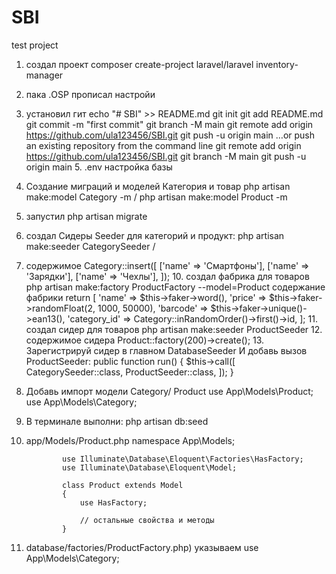 # SBI
test project
1. создал проект          composer create-project laravel/laravel inventory-manager 
3. пака .OSP прописал настройи
4. установил гит echo "# SBI" >> README.md
                  git init
                  git add README.md
                  git commit -m "first commit"
                  git branch -M main
                  git remote add origin https://github.com/ula123456/SBI.git
                  git push -u origin main
                  …or push an existing repository from the command line
                  git remote add origin https://github.com/ula123456/SBI.git
                  git branch -M main
                  git push -u origin main
   5. .env настройка базы 
6. Создание миграций и моделей Категория и товар php artisan make:model Category -m    / php artisan make:model Product -m
7. запустил php artisan migrate
8. создал Сидеры Seeder для категорий и продукт: php artisan make:seeder CategorySeeder  / 
9. содержимое Category::insert([
                                  ['name' => 'Смартфоны'],
                                  ['name' => 'Зарядки'],
                                  ['name' => 'Чехлы'],
                              ]);
   10. создал фабрика для товаров php artisan make:factory ProductFactory --model=Product содержание фабрики return [
                                                                    'name' => $this->faker->word(),
                                                                    'price' => $this->faker->randomFloat(2, 1000, 50000),
                                                                    'barcode' => $this->faker->unique()->ean13(),
                                                                    'category_id' => Category::inRandomOrder()->first()->id,
                                                                ];
   11. создал сидер для товаров php artisan make:seeder ProductSeeder
   12.  содержимое сидера Product::factory(200)->create();
   13.  Зарегистрируй сидер в главном DatabaseSeeder И добавь вызов ProductSeeder: public function run()
                                                                            {
                                                                                $this->call([
                                                                                    CategorySeeder::class,
                                                                                    ProductSeeder::class,
                                                                                ]);
                                                                            }

  14. Добавь импорт модели Category/ Product  use App\Models\Product;  use App\Models\Category;
  15.  В терминале выполни: php artisan db:seed
  16. app/Models/Product.php
                  namespace App\Models;
                  
                  use Illuminate\Database\Eloquent\Factories\HasFactory;
                  use Illuminate\Database\Eloquent\Model;
                  
                  class Product extends Model
                  {
                      use HasFactory;
                  
                      // остальные свойства и методы
                  }

17. database/factories/ProductFactory.php) указываем use App\Models\Category;


